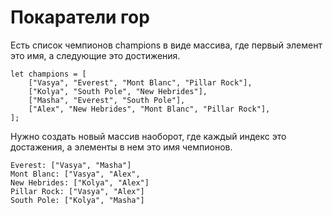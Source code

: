# Покаратели гор

Есть список чемпионов champions в виде массива, где первый элемент это имя, а следующие это достижения.

```
let champions = [  
    ["Vasya", "Everest", "Mont Blanc", "Pillar Rock"],  
    ["Kolya", "South Pole", "New Hebrides"],  
    ["Masha", "Everest", "South Pole"],
    ["Alex", "New Hebrides", "Mont Blanc", "Pillar Rock"],  
];
```

Нужно создать новый массив наоборот, где каждый индекс это достажения, а элементы в нем это имя чемпионов.

```
Everest: ["Vasya", "Masha"]
Mont Blanc: ["Vasya", "Alex",
New Hebrides: ["Kolya", "Alex"]
Pillar Rock: ["Vasya", "Alex"]
South Pole: ["Kolya", "Masha"]
```
